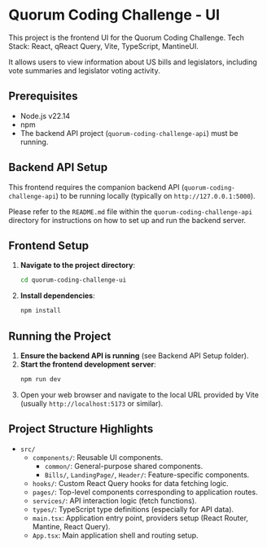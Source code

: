 # Quorum Coding Challenge - UI

This project is the frontend UI for the Quorum Coding Challenge.
Tech Stack: React, qReact Query, Vite, TypeScript, MantineUI.

It allows users to view information about US bills and legislators, including vote summaries and legislator voting activity.

## Prerequisites

*   Node.js v22.14
*   npm 
*   The backend API project (`quorum-coding-challenge-api`) must be running.

## Backend API Setup

This frontend requires the companion backend API (`quorum-coding-challenge-api`) to be running locally (typically on `http://127.0.0.1:5000`).

Please refer to the `README.md` file within the `quorum-coding-challenge-api` directory for instructions on how to set up and run the backend server.

## Frontend Setup

1.  **Navigate to the project directory**:
    ```bash
    cd quorum-coding-challenge-ui
    ```

2.  **Install dependencies**:
    ```bash
    npm install
    ```

## Running the Project

1.  **Ensure the backend API is running** (see Backend API Setup folder).
2.  **Start the frontend development server**:
    ```bash
    npm run dev
    ```
3.  Open your web browser and navigate to the local URL provided by Vite (usually `http://localhost:5173` or similar).

## Project Structure Highlights

*   `src/`
    *   `components/`: Reusable UI components.
        *   `common/`: General-purpose shared components.
        *   `Bills/`, `LandingPage/`, `Header/`: Feature-specific components.
    *   `hooks/`: Custom React Query hooks for data fetching logic.
    *   `pages/`: Top-level components corresponding to application routes.
    *   `services/`: API interaction logic (fetch functions).
    *   `types/`: TypeScript type definitions (especially for API data).
    *   `main.tsx`: Application entry point, providers setup (React Router, Mantine, React Query).
    *   `App.tsx`: Main application shell and routing setup.

